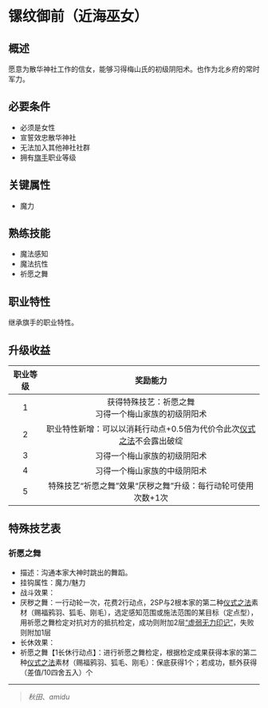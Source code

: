 # 镙纹御前（近海巫女）

## 概述

愿意为散华神社工作的信女，能够习得梅山氏的初级阴阳术。也作为北乡府的常时军力。

## 必要条件

* 必须是女性
* 宣誓效忠散华神社
* 无法加入其他神社社群
* 拥有<a href="../../../basicJob/Standard-bearer" target="_blank">旗手</a>职业等级

## 关键属性

* 魔力

## 熟练技能

* 魔法感知
* 魔法抗性
* 祈愿之舞
  
## 职业特性

继承旗手的职业特性。

## 升级收益

职业等级|奖励能力
:--:|:--:
1|获得特殊技艺：祈愿之舞<br>习得一个梅山家族的初级阴阳术
2|职业特性新增：可以以消耗行动点+0.5倍为代价令此次<a href="/rules/V4.x rules/8·magic/#仪式之法" target="_blank">仪式之法</a>不会露出破绽
3|习得一个梅山家族的初级阴阳术
4|习得一个梅山家族的中级阴阳术
5|特殊技艺“祈愿之舞”效果“厌秽之舞”升级：每行动轮可使用次数+1次

## 特殊技艺表

### 祈愿之舞

* 描述：沟通本家大神时跳出的舞蹈。
* 挂钩属性：魔力/魅力
* 战斗效果：
* 厌秽之舞：一行动轮一次，花费2行动点，2SP与2根本家的第二种<a href="/rules/V4.x rules/8·magic/#仪式之法" target="_blank">仪式之法</a>素材（赐福鸦羽、狐毛、刚毛），选定感知范围或施法范围的某目标（定点型），用祈愿之舞检定对抗对方的抵抗检定，成功则附加2层<a href="../../../../status/mark/#虚弱无力印记" target="_blank">“虚弱无力印记”</a>，失败则附加1层
* 长休效果：
* 祈愿之舞【1长休行动点】：进行祈愿之舞检定，根据检定成果获得本家的第二种<a href="/rules/V4.x rules/8·magic/#仪式之法" target="_blank">仪式之法</a>素材（赐福鸦羽、狐毛、刚毛）：保底获得1个；若成功，额外获得（差值/10四舍五入）个

---

> *秋田*、*amidu*